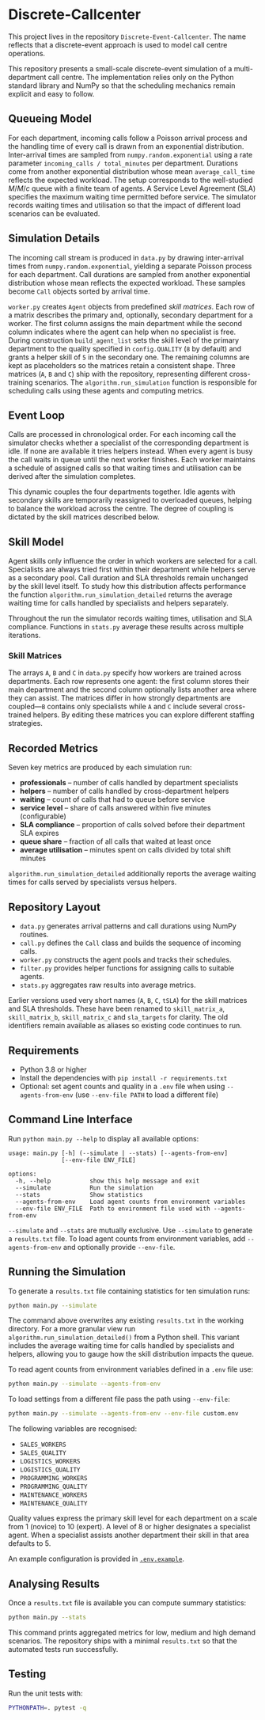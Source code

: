 # Discrete-Callcenter

This project lives in the repository `Discrete-Event-Callcenter`.  The name
reflects that a discrete-event approach is used to model call centre
operations.

This repository presents a small-scale discrete-event simulation of a multi-department call centre. The implementation relies only on the Python standard library and NumPy so that the scheduling mechanics remain explicit and easy to follow.

## Queueing Model

For each department, incoming calls follow a Poisson arrival process and the handling time of every call is drawn from an exponential distribution. Inter-arrival times are sampled from ``numpy.random.exponential`` using a rate parameter ``incoming_calls / total_minutes`` per department.  Durations come from another exponential distribution whose mean ``average_call_time`` reflects the expected workload.  The setup corresponds to the well-studied $M/M/c$ queue with a finite team of agents. A Service Level Agreement (SLA) specifies the maximum waiting time permitted before service. The simulator records waiting times and utilisation so that the impact of different load scenarios can be evaluated.

## Simulation Details

The incoming call stream is produced in `data.py` by drawing inter-arrival times from `numpy.random.exponential`, yielding a separate Poisson process for each department. Call durations are sampled from another exponential distribution whose mean reflects the expected workload. These samples become `Call` objects sorted by arrival time.

`worker.py` creates `Agent` objects from predefined *skill matrices*.  Each row
of a matrix describes the primary and, optionally, secondary department for a
worker.  The first column assigns the main department while the second column
indicates where the agent can help when no specialist is free.  During
construction `build_agent_list` sets the skill level of the primary department
to the quality specified in `config.QUALITY` (``8`` by default) and grants a
helper skill of ``5`` in the secondary one.  The remaining columns are kept as
placeholders so the matrices retain a consistent shape.  Three matrices (`A`,
`B` and `C`) ship with the repository, representing different cross-training
scenarios. The `algorithm.run_simulation` function is responsible for
scheduling calls using these agents and computing metrics.

## Event Loop

Calls are processed in chronological order.  For each incoming call the simulator checks whether a specialist of the corresponding department is idle. If none are available it tries helpers instead.  When every agent is busy the call waits in queue until the next worker finishes.  Each worker maintains a schedule of assigned calls so that waiting times and utilisation can be derived after the simulation completes.

This dynamic couples the four departments together. Idle agents with secondary
skills are temporarily reassigned to overloaded queues, helping to balance the
workload across the centre.  The degree of coupling is dictated by the skill
matrices described below.

## Skill Model

Agent skills only influence the order in which workers are selected for a call.
Specialists are always tried first within their department while helpers serve
as a secondary pool.  Call duration and SLA thresholds remain unchanged by the
skill level itself.  To study how this distribution affects performance the
function `algorithm.run_simulation_detailed` returns the average waiting time for
calls handled by specialists and helpers separately.

Throughout the run the simulator records waiting times, utilisation and SLA compliance. Functions in `stats.py` average these results across multiple iterations.

### Skill Matrices

The arrays `A`, `B` and `C` in `data.py` specify how workers are trained across
departments.  Each row represents one agent: the first column stores their main
department and the second column optionally lists another area where they can
assist.  The matrices differ in how strongly departments are coupled—`B`
contains only specialists while `A` and `C` include several cross-trained
helpers.  By editing these matrices you can explore different staffing
strategies.

## Recorded Metrics

Seven key metrics are produced by each simulation run:

* **professionals** – number of calls handled by department specialists
* **helpers** – number of calls handled by cross-department helpers
* **waiting** – count of calls that had to queue before service
* **service level** – share of calls answered within five minutes (configurable)
* **SLA compliance** – proportion of calls solved before their department SLA expires
* **queue share** – fraction of all calls that waited at least once
* **average utilisation** – minutes spent on calls divided by total shift minutes

`algorithm.run_simulation_detailed` additionally reports the average waiting
times for calls served by specialists versus helpers.

## Repository Layout

* `data.py` generates arrival patterns and call durations using NumPy routines.
* `call.py` defines the `Call` class and builds the sequence of incoming calls.
* `worker.py` constructs the agent pools and tracks their schedules.
* `filter.py` provides helper functions for assigning calls to suitable agents.
* `stats.py` aggregates raw results into average metrics.

Earlier versions used very short names (``A``, ``B``, ``C``, ``tSLA``) for the skill matrices and SLA thresholds. These have been renamed to ``skill_matrix_a``, ``skill_matrix_b``, ``skill_matrix_c`` and ``sla_targets`` for clarity. The old identifiers remain available as aliases so existing code continues to run.

## Requirements

* Python 3.8 or higher
* Install the dependencies with `pip install -r requirements.txt`
* Optional: set agent counts and quality in a `.env` file when using `--agents-from-env`
  (use `--env-file PATH` to load a different file)

## Command Line Interface

Run `python main.py --help` to display all available options:

```text
usage: main.py [-h] (--simulate | --stats) [--agents-from-env]
               [--env-file ENV_FILE]

options:
  -h, --help           show this help message and exit
  --simulate           Run the simulation
  --stats              Show statistics
  --agents-from-env    Load agent counts from environment variables
  --env-file ENV_FILE  Path to environment file used with --agents-from-env
```

`--simulate` and `--stats` are mutually exclusive. Use `--simulate` to
generate a `results.txt` file. To load agent counts from environment
variables, add `--agents-from-env` and optionally provide `--env-file`.

## Running the Simulation

To generate a `results.txt` file containing statistics for ten simulation runs:

```bash
python main.py --simulate
```

The command above overwrites any existing `results.txt` in the working directory.
For a more granular view run ``algorithm.run_simulation_detailed()`` from a
Python shell. This variant includes the average waiting time for calls handled
by specialists and helpers, allowing you to gauge how the skill distribution
impacts the queue.

To read agent counts from environment variables defined in a `.env` file use:

```bash
python main.py --simulate --agents-from-env
```

To load settings from a different file pass the path using `--env-file`:

```bash
python main.py --simulate --agents-from-env --env-file custom.env
```

The following variables are recognised:

* `SALES_WORKERS`
* `SALES_QUALITY`
* `LOGISTICS_WORKERS`
* `LOGISTICS_QUALITY`
* `PROGRAMMING_WORKERS`
* `PROGRAMMING_QUALITY`
* `MAINTENANCE_WORKERS`
* `MAINTENANCE_QUALITY`

Quality values express the primary skill level for each department on a
scale from 1 (novice) to 10 (expert). A level of 8 or higher designates a
specialist agent. When a specialist assists another department their skill
in that area defaults to 5.

An example configuration is provided in [`.env.example`](./.env.example).

## Analysing Results

Once a `results.txt` file is available you can compute summary statistics:

```bash
python main.py --stats
```

This command prints aggregated metrics for low, medium and high demand scenarios. The repository ships with a minimal `results.txt` so that the automated tests run successfully.

## Testing

Run the unit tests with:

```bash
PYTHONPATH=. pytest -q
```

